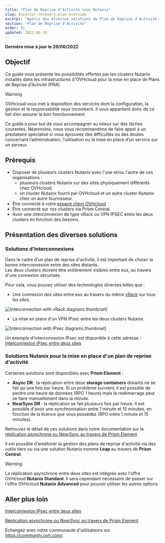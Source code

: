 ```yaml
---
title: "Plan de Reprise d'Activité sous Nutanix"
slug: disaster-recovery-plan-overview
excerpt: "Aperçu des diverses solutions de Plan de Reprise d'Activité sous Nutanix"
section: "Plan de Reprise d'Activité"
order: 01
updated: 2022-06-29
---
```


**Dernière mise à jour le 29/06/2022**

## Objectif

Ce guide vous présente les possibilités offertes par les clusters Nutanix installés dans les infrastructures d'OVHcloud pour la mise en place de Plans de Reprise d'Activité (PRA).

> [!warning]
> OVHcloud vous met à disposition des services dont la configuration, la gestion et la responsabilité vous incombent. Il vous appartient donc de ce fait d’en assurer le bon fonctionnement.
>
> Ce guide a pour but de vous accompagner au mieux sur des tâches courantes. Néanmoins, nous vous recommandons de faire appel à un prestataire spécialisé si vous éprouvez des difficultés ou des doutes concernant l’administration, l’utilisation ou la mise en place d’un service sur un serveur.
>

## Prérequis

- Disposer de plusieurs clusters Nutanix avec l'une et/ou l'autre de ces organisations :
    - plusieurs clusters Nutanix sur des sites physiquement différents chez OVHcloud;
    - un cluster Nutanix fourni par OVHcloud et un autre cluster Nutanix chez un autre fournisseur.
- Être connecté à votre [espace client OVHcloud](https://www.ovh.com/auth/?action=gotomanager&from=https://www.ovh.com/fr/&ovhSubsidiary=fr)
- Être connecté sur vos clusters via Prism Central.
- Avoir une interconnexion de type vRack ou VPN IPSEC entre les deux clusters en fonction des besoins.

## Présentation des diverses solutions

### Solutions d'interconnexions

Dans le cadre d'un plan de reprise d'activité, il est important de choisir la bonne interconnexion entre des sites distants.<br>
Les deux clusters doivent être entièrement visibles entre eux, au travers d'une connexion sécurisée.

Pour cela, vous pouvez utiliser des technologies diverses telles que :

- Une connexion des sites entre eux au travers du même [vRack](https://www.ovh.com/fr/solutions/vrack/) sur tous les sites.

![Interconnection with vRack diagram](images/vrackinterconnection.png){.thumbnail}

- La mise en place d'un VPN IPsec entre les deux clusters Nutanix. 

![Interconnection with IPsec diagram](images/ipsecinterconnection.png){.thumbnail}

Un exemple d'interconnexion IPsec est disponible à cette adresse : [Interconnexion IPsec entre deux sites](https://docs.ovh.com/fr/nutanix/ipsec-interconnection/)

### Solutions Nutanix pour la mise en place d'un plan de reprise d'activité

Certaines solutions sont disponibles avec **Prism Element** :

- **Async DR** : la réplication entre deux **storage containers** distants ne se fait qu'une fois par heure. Si un problème survient, il est possible de perdre une heure de données (RPO 1 heure) mais le redémarrage peut se faire manuellement dans la minute.
- **NearSync DR** : la réplication se fait plusieurs fois par heure. Il est possible d'avoir une synchronisation entre 1 minute et 15 minutes, en fonction de la licence que vous possédez (RPO entre 1 minute et 15 minutes).

Retrouvez le détail de ces solutions dans notre documentation sur la [réplication asynchrone ou *NearSync* au travers de Prism Element](https://docs.ovh.com/fr/nutanix/prism-element-nutanix-replication/)

Il est possible d'améliorer la gestion des plans de reprise d'activité via des outils tiers ou via une solution Nutanix nommé **Leap** au travers de **Prism Central**.

> [!warning]
> La réplication asynchrone entre deux sites est intégrée avec l'offre OVHcloud **Nutanix Standard**. Il sera cependant nécessaire de passer sur l'offre OVHcloud **Nutanix Advanced** pour pouvoir utiliser les autres options.

## Aller plus loin

[Interconnexion IPsec entre deux sites](https://docs.ovh.com/fr/nutanix/ipsec-interconnection/)

[Réplication asynchrone ou *NearSync* au travers de Prism Element](https://docs.ovh.com/fr/nutanix/prism-element-nutanix-replication/)

Échangez avec notre communauté d'utilisateurs sur <https://community.ovh.com/>.



